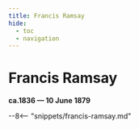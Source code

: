 ```yaml
---
title: Francis Ramsay
hide:
  - toc
  - navigation 
---
```


# Francis Ramsay

**ca.1836 — 10 June 1879**

--8<-- "snippets/francis-ramsay.md"
